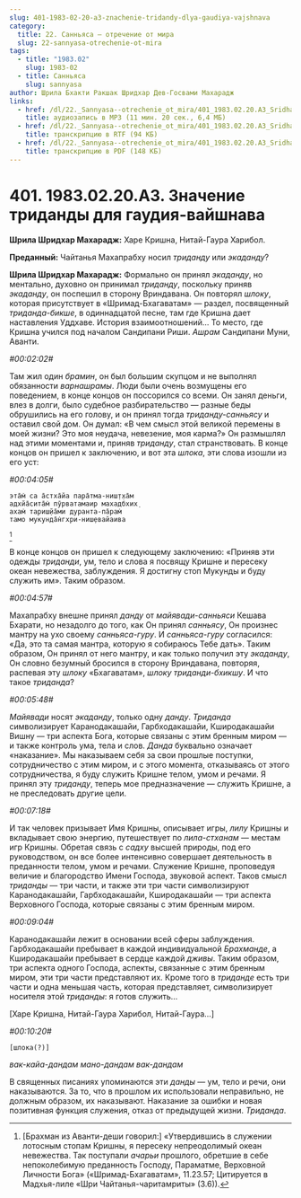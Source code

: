 ```yaml
---
slug: 401-1983-02-20-a3-znachenie-tridandy-dlya-gaudiya-vajshnava
category:
  title: 22. Санньяса — отречение от мира
  slug: 22-sannyasa-otrechenie-ot-mira
tags:
  - title: "1983.02"
    slug: 1983-02
  - title: Санньяса
    slug: sannyasa
author: Шрила Бхакти Ракшак Шридхар Дев-Госвами Махарадж
links:
  - href: /dl/22._Sannyasa--otrechenie_ot_mira/401_1983.02.20.A3_SridharMj_Znachenie_tridandy_dlja_gaudija-vajshnava.mp3
    title: аудиозапись в MP3 (11 мин. 20 сек., 6,4 МБ)
  - href: /dl/22._Sannyasa--otrechenie_ot_mira/401_1983.02.20.A3_SridharMj_Znachenie_tridandy_dlja_gaudija-vajshnava.rtf
    title: транскрипцию в RTF (94 КБ)
  - href: /dl/22._Sannyasa--otrechenie_ot_mira/401_1983.02.20.A3_SridharMj_Znachenie_tridandy_dlja_gaudija-vajshnava.pdf
    title: транскрипцию в PDF (148 КБ)
---
```


# 401. 1983.02.20.A3. Значение триданды для гаудия-вайшнава

**Шрила Шридхар Махарадж:** Харе Кришна, Нитай-Гаура Харибол.

**Преданный:** Чайтанья Махапрабху носил *триданду* или *экаданду*?

**Шрила Шридхар Махарадж:** Формально он принял *экаданду*, но ментально, духовно он принимал *триданду*, поскольку приняв *экаданду*, он поспешил в сторону Вриндавана. Он повторял *шлоку*, которая присутствует в «Шримад-Бхагаватам» — раздел, посвященный *триданда-бикше*, в одиннадцатой песне, там где Кришна дает наставления Уддхаве. История взаимоотношений… То место, где Кришна учился под началом Сандипани Риши. *Ашрам* Сандипани Муни, Аванти.

*#00:02:02#*

Там жил один *брамин*, он был большим скупцом и не выполнял обязанности *варнашрамы*. Люди были очень возмущены его поведением, в конце концов он поссорился со всеми. Он занял деньги, влез в долги, было судебное разбирательство — разные беды обрушились на его голову, и он принял тогда *триданду-санньясу* и оставил свой дом. Он думал: «В чем смысл этой великой перемены в моей жизни? Это моя неудача, невезение, моя карма?» Он размышлял над этими моментами и, приняв *триданду*, стал странствовать. В конце концов он пришел к заключению, и вот эта *шлока*, эти слова изошли из его уст:

*#00:04:05#*

    эта̄м̇ са а̄стха̄йа пара̄тма-ниш̣т̣ха̄м
    адхйа̄сита̄м̇ пӯрватамаир махадбхих̣
    ахам̇ тариш̣йа̄ми дуранта-па̄рам̇
    тамо мукунда̄н̇гхри-ниш̣евайаива
[^_ftn1]

В конце концов он пришел к следующему заключению: «Приняв эти одежды *триданди*, ум, тело и слова я посвящу Кришне и пересеку океан невежества, заблуждения. Я достигну стоп Мукунды и буду служить им». Таким образом.

*#00:04:57#*

Махапрабху внешне принял *данду* от *майявади-санньяси* Кешава Бхарати, но незадолго до того, как Он принял *санньясу*, Он произнес мантру на ухо своему *санньяса-гуру*. И *санньяса-гуру* согласился: «Да, это та самая мантра, которую я собираюсь Тебе дать». Таким образом, Он принял от него мантру, и как только получил эту *экаданду*, Он словно безумный бросился в сторону Вриндавана, повторяя, распевая эту *шлоку* «Бхагаватам», *шлоку триданди-бхикшу*. И что такое *триданда*?

*#00:05:48#*

*Майявади* носят *экаданду*, только одну *данду*. *Триданда* символизирует Каранодакашайи, Гарбходакашайи, Кширодакашайи Вишну — три аспекта Бога, которые связаны с этим бренным миром — и также контроль ума, тела и слов. *Данда* буквально означает «наказание». Мы наказываем себя за свои прошлые поступки, сотрудничество с этим миром, и с этого момента, отказываясь от этого сотрудничества, я буду служить Кришне телом, умом и речами. Я принял эту *триданду*, теперь мое предназначение — служить Кришне, а не преследовать другие цели.

*#00:07:18#*

И так человек призывает Имя Кришны, описывает игры, *лилу* Кришны и вкладывает свою энергию, путешествует по *лила-стханам* — местам игр Кришны. Обретая связь с *садху* высшей природы, под его руководством, он все более интенсивно совершает деятельность в преданности телом, умом и речами. Служение Кришне, проповедуя величие и благородство Имени Господа, звуковой аспект. Таков смысл *триданды* — три части, и также эти три части символизируют Каранодакашайи, Гарбходакашайи, Кширодакашайи — три аспекта Верховного Господа, которые связаны с этим бренным миром.

*#00:09:04#*

Каранодакашайи лежит в основании всей сферы заблуждения. Гарбходакашайи пребывает в каждой индивидуальной *Брахманде*, а Кширодакашайи пребывает в сердце каждой *дживы*. Таким образом, три аспекта одного Господа, аспекты, связанные с этим бренным миром, эти три части представляют их. Кроме того в *триданде* есть три части и одна меньшая часть, которая представляет, символизирует носителя этой *триданды*: я готов служить…

[Харе Кришна, Нитай-Гаура Харибол, Нитай-Гаура…]

*#00:10:20#*

    [шлока(?)]

*вак-кайа-дандам мано-дандам вак-дандам*

В священных писаниях упоминаются эти *данды* — ум, тело и речи, они наказываются. За то, что в прошлом их использовали неправильно, не должным образом, их наказывают. Наказание за ошибки и новая позитивная функция служения, отказ от предыдущей жизни. *Триданда*.



[^_ftn1]: [Брахман из Аванти-деши говорил:] «Утвердившись в служении лотосным стопам Кришны, я пересеку непреодолимый океан невежества. Так поступали *ачарьи* прошлого, обретшие в себе непоколебимую преданность Господу, Параматме, Верховной Личности Бога» («Шримад-Бхагаватам», 11.23.57; Цитируется в Мадхья-лиле «Шри Чайтанья-чаритамриты» (3.6)).

